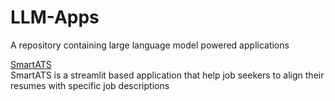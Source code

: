 # LLM-Apps
A repository containing large language model powered applications

[SmartATS](https://github.com/sathyanaravind/LLM-Apps/tree/main/SmartATS)  
SmartATS is a streamlit based application that help job seekers to align their resumes with specific job descriptions

